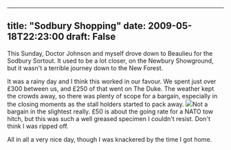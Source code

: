 
---
title: "Sodbury Shopping"
date: 2009-05-18T22:23:00
draft: False
---

This Sunday, Doctor Johnson and myself drove down to <span>Beaulieu</span> for the <span>Sodbury</span> <span>Sortout</span>.  It used to be a lot closer, on the <span>Newbury</span> Showground, but it wasn't a terrible journey down to the New Forest.

It was a rainy day and I think this worked in our favour.  We spent just over £300 between us, and £250 of that went on The Duke.  The weather kept the crowds away, so there was plenty of scope for a bargain, especially in the closing moments as the stall holders started to pack away.
<a href="http://danandtheduke.co.uk/uploaded_images/IMG_9340-766477.jpg"><img src="http://danandtheduke.co.uk/uploaded_images/IMG_9340-766447.jpg"/></a>Not a bargain in the slightest really.  £50 is about the going rate for a NATO tow hitch, but this was such a well greased <span>specimen</span> I couldn't resist.  Don't think I was ripped off.

All in all a very nice day, though I was knackered by the time I got home.